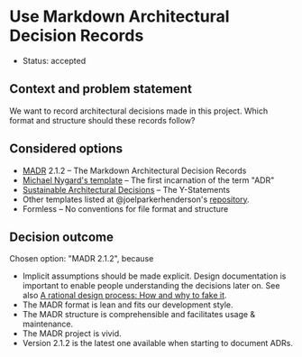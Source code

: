 # Use Markdown Architectural Decision Records

* Status: accepted

## Context and problem statement

We want to record architectural decisions made in this project.
Which format and structure should these records follow?

## Considered options

* [MADR][0] 2.1.2 – The Markdown Architectural Decision Records
* [Michael Nygard's template][1] – The first incarnation of the term "ADR"
* [Sustainable Architectural Decisions][2] – The Y-Statements
* Other templates listed at @joelparkerhenderson's [repository][3].
* Formless – No conventions for file format and structure

## Decision outcome

Chosen option: "MADR 2.1.2", because

* Implicit assumptions should be made explicit.
  Design documentation is important to enable people understanding the decisions
  later on. See also [A rational design process: How and why to fake it][4].
* The MADR format is lean and fits our development style.
* The MADR structure is comprehensible and facilitates usage & maintenance.
* The MADR project is vivid.
* Version 2.1.2 is the latest one available when starting to document ADRs.

[0]: https://adr.github.io/madr/
[1]: http://thinkrelevance.com/blog/2011/11/15/documenting-architecture-decisions
[2]: https://www.infoq.com/articles/sustainable-architectural-design-decisions
[3]: https://github.com/joelparkerhenderson/architecture_decision_record
[4]: https://doi.org/10.1109/TSE.1986.6312940
